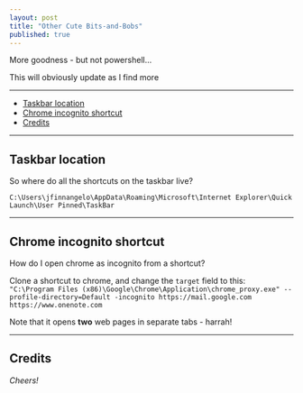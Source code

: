 ```yaml
---
layout: post
title: "Other Cute Bits-and-Bobs"
published: true
---
```


More goodness - but not powershell...

This will obviously update as I find more 

----------------------------------------

+ [Taskbar location](#Taskbar-location)
+ [Chrome incognito shortcut](#Chrome-incognito-shortcut)
+ [Credits](#Credits)    

----------------------------------------
<a name="Taskbar-location"></a>
## Taskbar location ##

So where do all the shortcuts on the taskbar live?

`C:\Users\jfinnangelo\AppData\Roaming\Microsoft\Internet Explorer\Quick Launch\User Pinned\TaskBar`

----------------------------------------
<a name="Chrome-incognito-shortcut"></a>
## Chrome incognito shortcut ##

How do I open chrome as incognito from a shortcut?

Clone a shortcut to chrome, and change the `target` field to this:  
`"C:\Program Files (x86)\Google\Chrome\Application\chrome_proxy.exe" --profile-directory=Default -incognito https://mail.google.com https://www.onenote.com`

Note that it opens **two** web pages in separate tabs - harrah!
    
----------------------------------------
<a name="Credits"></a>
## Credits ##

_Cheers!_
